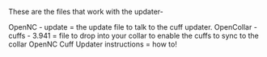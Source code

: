 These are the files that work with the updater-

OpenNC - update = the update file to talk to the cuff updater.
OpenCollar - cuffs - 3.941 = file to drop into your collar to enable the cuffs to sync to the collar
OpenNC Cuff Updater instructions = how to!
